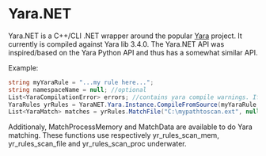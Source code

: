 # Yara.NET
Yara.NET is a C++/CLI .NET wrapper around the popular [Yara](http://plusvic.github.io/yara/) project. It currently is compiled against Yara lib 3.4.0. The Yara.NET API was inspired/based on the Yara Python API and thus has a somewhat similar API.

Example:
```C#
string myYaraRule = "...my rule here...";
string namespaceName = null; //optional
List<YaraCompilationError> errors; //contains yara compile warnings. If there are any errors a YaraException is thrown from CompileFromSource
YaraRules yrRules = YaraNET.Yara.Instance.CompileFromSource(myYaraRule, namespaceName, false, null, out errors);
List<YaraMatch> matches = yrRules.MatchFile("C:\mypathtoscan.ext", null, false, 0);
```

Additionaly, MatchProcessMemory and MatchData are available to do Yara matching. These functions use respectively yr_rules_scan_mem, yr_rules_scan_file and yr_rules_scan_proc underwater. 
